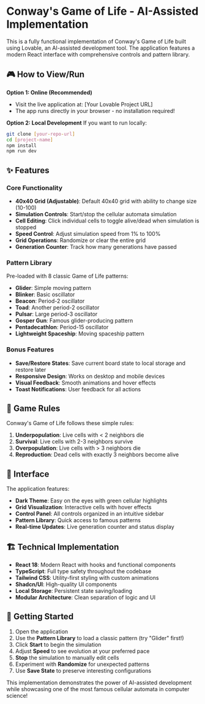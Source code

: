 
# Conway's Game of Life - AI-Assisted Implementation

This is a fully functional implementation of Conway's Game of Life built using Lovable, an AI-assisted development tool. The application features a modern React interface with comprehensive controls and pattern library.

## 🎮 How to View/Run

**Option 1: Online (Recommended)**
- Visit the live application at: [Your Lovable Project URL]
- The app runs directly in your browser - no installation required!

**Option 2: Local Development**
If you want to run locally:
```bash
git clone [your-repo-url]
cd [project-name]
npm install
npm run dev
```

## ✨ Features

### Core Functionality
- **40x40 Grid (Adjustable)**: Default 40x40 grid with ability to change size (10-100)
- **Simulation Controls**: Start/stop the cellular automata simulation
- **Cell Editing**: Click individual cells to toggle alive/dead when simulation is stopped
- **Speed Control**: Adjust simulation speed from 1% to 100%
- **Grid Operations**: Randomize or clear the entire grid
- **Generation Counter**: Track how many generations have passed

### Pattern Library
Pre-loaded with 8 classic Game of Life patterns:
- **Glider**: Simple moving pattern
- **Blinker**: Basic oscillator
- **Beacon**: Period-2 oscillator
- **Toad**: Another period-2 oscillator
- **Pulsar**: Large period-3 oscillator
- **Gosper Gun**: Famous glider-producing pattern
- **Pentadecathlon**: Period-15 oscillator
- **Lightweight Spaceship**: Moving spaceship pattern

### Bonus Features
- **Save/Restore States**: Save current board state to local storage and restore later
- **Responsive Design**: Works on desktop and mobile devices
- **Visual Feedback**: Smooth animations and hover effects
- **Toast Notifications**: User feedback for all actions

## 🎯 Game Rules

Conway's Game of Life follows these simple rules:
1. **Underpopulation**: Live cells with < 2 neighbors die
2. **Survival**: Live cells with 2-3 neighbors survive
3. **Overpopulation**: Live cells with > 3 neighbors die
4. **Reproduction**: Dead cells with exactly 3 neighbors become alive

## 🎨 Interface

The application features:
- **Dark Theme**: Easy on the eyes with green cellular highlights
- **Grid Visualization**: Interactive cells with hover effects
- **Control Panel**: All controls organized in an intuitive sidebar
- **Pattern Library**: Quick access to famous patterns
- **Real-time Updates**: Live generation counter and status display

## 🏗️ Technical Implementation

- **React 18**: Modern React with hooks and functional components
- **TypeScript**: Full type safety throughout the codebase
- **Tailwind CSS**: Utility-first styling with custom animations
- **Shadcn/UI**: High-quality UI components
- **Local Storage**: Persistent state saving/loading
- **Modular Architecture**: Clean separation of logic and UI

## 🚀 Getting Started

1. Open the application
2. Use the **Pattern Library** to load a classic pattern (try "Glider" first!)
3. Click **Start** to begin the simulation
4. Adjust **Speed** to see evolution at your preferred pace
5. **Stop** the simulation to manually edit cells
6. Experiment with **Randomize** for unexpected patterns
7. Use **Save State** to preserve interesting configurations

This implementation demonstrates the power of AI-assisted development while showcasing one of the most famous cellular automata in computer science!
